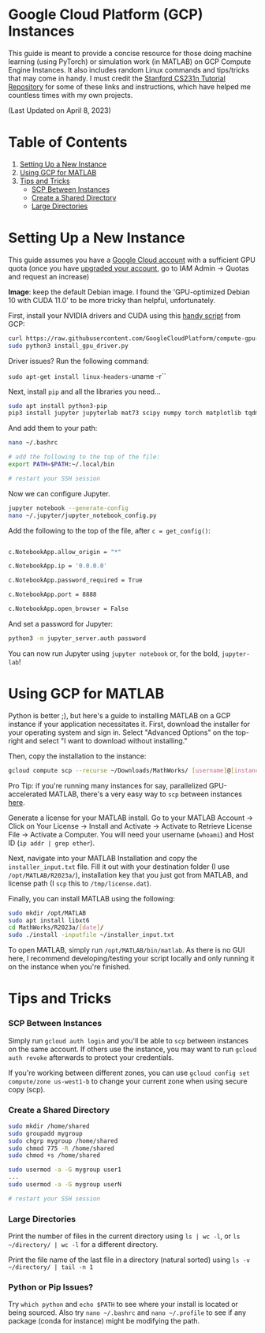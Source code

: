 # Google Cloud Platform (GCP) Instances

This guide is meant to provide a concise resource for those doing machine learning (using PyTorch) or simulation work (in MATLAB) on GCP Compute Engine Instances. It also includes random Linux commands and tips/tricks that may come in handy. I must credit the [Stanford CS231n Tutorial Repository](https://github.com/cs231n/gcloud) for some of these links and instructions, which have helped me countless times with my own projects. 

(Last Updated on April 8, 2023)

# Table of Contents

1. [Setting Up a New Instance](#setting-up-a-new-instance)
2. [Using GCP for MATLAB](#using-gcp-for-matlab)
3. [Tips and Tricks](#tips-and-tricks)
   - [SCP Between Instances](#scp-between-instances)
   - [Create a Shared Directory](#create-a-shared-directory)
   - [Large Directories](#large-directories)

# Setting Up a New Instance

This guide assumes you have a [Google Cloud account](https://cloud.google.com/) with a sufficient GPU quota (once you have [upgraded your account](https://cloud.google.com/free/docs/free-cloud-features#how-to-upgrade), go to IAM Admin -> Quotas and request an increase) 

**Image**: keep the default Debian image. I found the 'GPU-optimized Debian 10 with CUDA 11.0' to be more tricky than helpful, unfortunately.

First, install your NVIDIA drivers and CUDA using this [handy script](https://cloud.google.com/compute/docs/gpus/install-drivers-gpu) from GCP:

```bash
curl https://raw.githubusercontent.com/GoogleCloudPlatform/compute-gpu-installation/main/linux/install_gpu_driver.py --output install_gpu_driver.py
sudo python3 install_gpu_driver.py
```

Driver issues? Run the following command:

`sudo apt-get install linux-headers-`uname -r``

Next, install `pip` and all the libraries you need...

```bash
sudo apt install python3-pip
pip3 install jupyter jupyterlab mat73 scipy numpy torch matplotlib tqdm pillow natsort
```

And add them to your path:

```bash
nano ~/.bashrc

# add the following to the top of the file:
export PATH=$PATH:~/.local/bin

# restart your SSH session
```

Now we can configure Jupyter.

```bash
jupyter notebook --generate-config
nano ~/.jupyter/jupyter_notebook_config.py
```

Add the following to the top of the file, after `c = get_config()`:

```bash

c.NotebookApp.allow_origin = "*"

c.NotebookApp.ip = '0.0.0.0'

c.NotebookApp.password_required = True

c.NotebookApp.port = 8888

c.NotebookApp.open_browser = False
```

And set a password for Jupyter:

```bash
python3 -m jupyter_server.auth password
```

You can now run Jupyter using `jupyter notebook` or, for the bold, `jupyter-lab`!

# Using GCP for MATLAB

Python is better ;), but here's a guide to installing MATLAB on a GCP instance if your application necessitates it. First, download the installer for your operating system and sign in. Select "Advanced Options" on the top-right and select "I want to download without installing."

Then, copy the installation to the instance:

```bash
gcloud compute scp --recurse ~/Downloads/MathWorks/ [username]@[instance]:~/
```

Pro Tip: if you're running many instances for say, parallelized GPU-accelerated MATLAB, there's a very easy way to `scp` between instances [here](#scp-between-instances).

Generate a license for your MATLAB install. Go to your MATLAB Account -> Click on Your License -> Install and Activate -> Activate to Retrieve License File -> Activate a Computer. You will need your username (`whoami`) and Host ID (`ip addr | grep ether`).

Next, navigate into your MATLAB Installation and copy the `installer_input.txt` file. Fill it out with your destination folder (I use `/opt/MATLAB/R2023a/`), installation key that you just got from MATLAB, and license path (I `scp` this to `/tmp/license.dat`). 

Finally, you can install MATLAB using the following:

```bash
sudo mkdir /opt/MATLAB
sudo apt install libxt6 
cd MathWorks/R2023a/[date]/
sudo ./install -inputfile ~/installer_input.txt
```

To open MATLAB, simply run `/opt/MATLAB/bin/matlab`. As there is no GUI here, I recommend developing/testing your script locally and only running it on the instance when you're finished. 

# Tips and Tricks

### SCP Between Instances

Simply run `gcloud auth login` and you'll be able to `scp` between instances on the same account. If others use the instance, you may want to run `gcloud auth revoke` afterwards to protect your credentials.

If you're working between different zones, you can use `gcloud config set compute/zone us-west1-b` to change your current zone when using secure copy (scp).

### Create a Shared Directory

```bash
sudo mkdir /home/shared
sudo groupadd mygroup
sudo chgrp mygroup /home/shared
sudo chmod 775 -R /home/shared
sudo chmod +s /home/shared

sudo usermod -a -G mygroup user1
...
sudo usermod -a -G mygroup userN

# restart your SSH session
```

### Large Directories

Print the number of files in the current directory using `ls | wc -l`, or `ls ~/directory/ | wc -l` for a different directory.

Print the file name of the last file in a directory (natural sorted) using `ls -v ~/directory/ | tail -n 1`

### Python or Pip Issues?

Try `which python` and `echo $PATH` to see where your install is located or being sourced. Also try `nano ~/.bashrc` and `nano ~/.profile` to see if any package (conda for instance) might be modifying the path.
